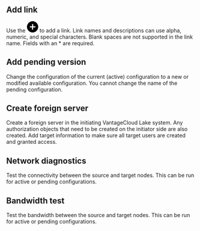 
## Add link


Use the ![""](Images/ebt1659745488877.svg) to add a link. Link names and descriptions can use alpha, numeric, and special characters. Blank spaces are not supported in the link name. Fields with an * are required.

## Add pending version


Change the configuration of the current (active) configuration to a new or modified available configuration. You cannot change the name of the pending configuration.

## Create foreign server


Create a foreign server in the initiating VantageCloud Lake system. Any authorization objects that need to be created on the initiator side are also created. Add target information to make sure all target users are created and granted access.

## Network diagnostics


Test the connectivity between the source and target nodes. This can be run for active or pending configurations.

## Bandwidth test


Test the bandwidth between the source and target nodes. This can be run for active or pending configurations.


